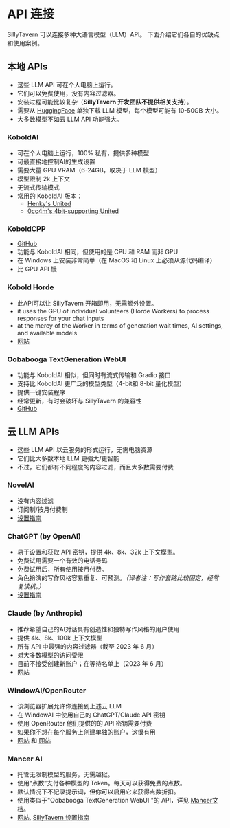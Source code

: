 # API 连接

SillyTavern 可以连接多种大语言模型（LLM）API。
下面介绍它们各自的优缺点和使用案例。

## 本地 APIs

- 这些 LLM API 可在个人电脑上运行。
- 它们可以免费使用，没有内容过滤器。
- 安装过程可能比较复杂（**SillyTavern 开发团队不提供相关支持**）。
- 需要从 [HuggingFace](https://huggingface.co/models?other=LLM) 单独下载 LLM 模型，每个模型可能有 10-50GB 大小。
- 大多数模型不如云 LLM API 功能强大。

### KoboldAI

- 可在个人电脑上运行，100% 私有，提供多种模型
- 可最直接地控制AI的生成设置
- 需要大量 GPU VRAM（6-24GB，取决于 LLM 模型）
- 模型限制 2k 上下文
- 无流式传输模式
- 常用的 KoboldAI 版本：
  - [Henky's United](https://github.com/henk717/KoboldAI)
  - [0cc4m's 4bit-supporting United](https://github.com/0cc4m/KoboldAI)

### KoboldCPP

- [GitHub](https://github.com/LostRuins/koboldcpp)
- 功能与 KoboldAI 相同，但使用的是 CPU 和 RAM 而非 GPU
- 在 Windows 上安装非常简单（在 MacOS 和 Linux 上必须从源代码编译）
- 比 GPU API 慢

### Kobold Horde

- 此API可以让 SillyTavern 开箱即用，无需额外设置。
- it uses the GPU of individual volunteers (Horde Workers) to process responses for your chat inputs
- at the mercy of the Worker in terms of generation wait times, AI settings, and available models
- [网站](https://horde.koboldai.net)

### Oobabooga TextGeneration WebUI

- 功能与 KoboldAI 相似，但同时有流式传输和 Gradio 接口
- 支持比 KoboldAI 更广泛的模型类型（4-bit和 8-bit 量化模型）
- 提供一键安装程序
- 经常更新，有时会破坏与 SillyTavern 的兼容性
- [GitHub](https://github.com/oobabooga/text-generation-webui#one-click-installers)

## 云 LLM APIs

- 这些 LLM API 以云服务的形式运行，无需电脑资源
- 它们比大多数本地 LLM 更强大/更智能
- 不过，它们都有不同程度的内容过滤，而且大多数需要付费

### NovelAI

- 没有内容过滤
- 订阅制/按月付费制
- [设置指南](https://docs.sillytavern.app/usage/api-connections/novelai/)

### ChatGPT (by OpenAI)

- 易于设置和获取 API 密钥，提供 4k、8k、32k 上下文模型。
- 免费试用需要一个有效的电话号码
- 免费试用后，所有使用按月付费。
- 角色扮演的写作风格容易重复、可预测。*（译者注：写作套路比较固定，经常复读机。）*
- [设置指南](https://docs.sillytavern.app/usage/api-connections/openai/)

### Claude (by Anthropic)

- 推荐希望自己的AI对话具有创造性和独特写作风格的用户使用
- 提供 4k、8k、100k 上下文模型
- 所有 API 中最强的内容过滤器（截至 2023 年 6 月）
- 对大多数模型的访问受限
- 目前不接受创建新账户；在等待名单上（2023 年 6 月）
- [网站](https://www.anthropic.com/index/introducing-claude)

### WindowAI/OpenRouter

- 该浏览器扩展允许你连接到上述云 LLM
- 在 WindowAI 中使用自己的 ChatGPT/Claude API 密钥
- 使用 OpenRouter 他们提供的的 API 密钥需要付费
- 如果你不想在每个服务上创建单独的账户，这很有用
- [网站](https://windowai.io) 和 [网站](https://openrouter.ai)

### Mancer AI

- 托管无限制模型的服务，无需越狱。
- 使用“点数”支付各种模型的 Token。每天可以获得免费的点数。
- 默认情况下不记录提示词，但你可以启用它来获得点数折扣。
- 使用类似于"Oobabooga TextGeneration WebUI "的 API，详见 [Mancer文档](https://mancer.tech/docs/clients/#sampling-parameters)。
- [网站](https://mancer.tech/), [SillyTavern 设置指南](https://mancer.tech/docs/clients/sillytavern/)
